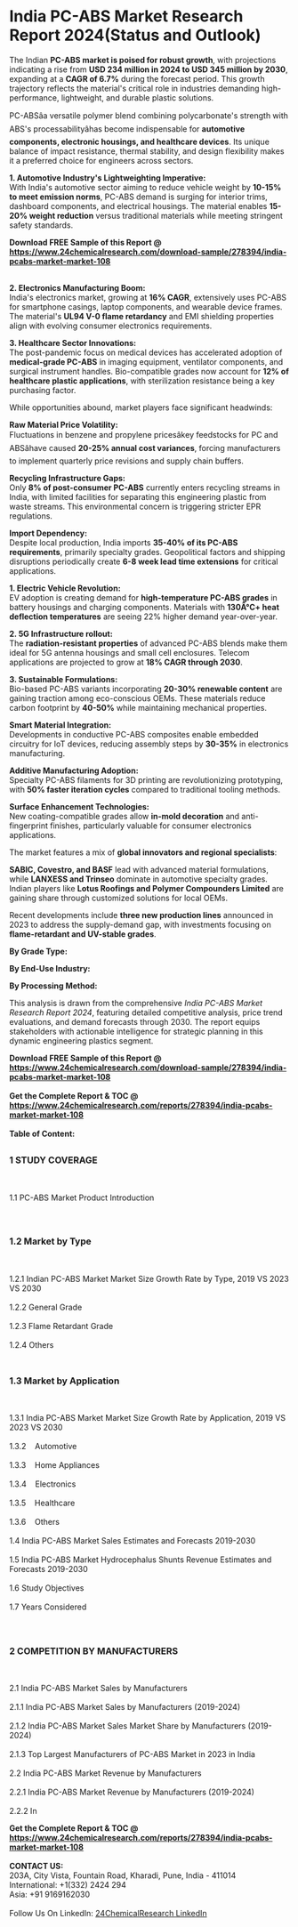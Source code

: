 <h1>India PC-ABS Market Research Report 2024(Status and Outlook)</h1><p>The Indian <strong>PC-ABS market is poised for robust growth</strong>, with projections indicating a rise from <strong>USD 234 million in 2024 to USD 345 million by 2030</strong>, expanding at a <strong>CAGR of 6.7%</strong> during the forecast period. This growth trajectory reflects the material's critical role in industries demanding high-performance, lightweight, and durable plastic solutions.</p><p>PC-ABSâa versatile polymer blend combining polycarbonate's strength with ABS's processabilityâhas become indispensable for <strong>automotive components, electronic housings, and healthcare devices</strong>. Its unique balance of impact resistance, thermal stability, and design flexibility makes it a preferred choice for engineers across sectors.</p><p><strong>1. Automotive Industry's Lightweighting Imperative:</strong><br>
With India's automotive sector aiming to reduce vehicle weight by <strong>10-15% to meet emission norms</strong>, PC-ABS demand is surging for interior trims, dashboard components, and electrical housings. The material enables <strong>15-20% weight reduction</strong> versus traditional materials while meeting stringent safety standards.</p><div><b>Download FREE Sample of this Report @ 
            <a href="https://www.24chemicalresearch.com/download-sample/278394/india-pcabs-market-market-108">
            https://www.24chemicalresearch.com/download-sample/278394/india-pcabs-market-market-108</a></b></div><br><p><strong>2. Electronics Manufacturing Boom:</strong><br>
India's electronics market, growing at <strong>16% CAGR</strong>, extensively uses PC-ABS for smartphone casings, laptop components, and wearable device frames. The material's <strong>UL94 V-0 flame retardancy</strong> and EMI shielding properties align with evolving consumer electronics requirements.</p><p><strong>3. Healthcare Sector Innovations:</strong><br>
The post-pandemic focus on medical devices has accelerated adoption of <strong>medical-grade PC-ABS</strong> in imaging equipment, ventilator components, and surgical instrument handles. Bio-compatible grades now account for <strong>12% of healthcare plastic applications</strong>, with sterilization resistance being a key purchasing factor.</p><p>While opportunities abound, market players face significant headwinds:</p><p><strong>Raw Material Price Volatility:</strong><br>
	Fluctuations in benzene and propylene pricesâkey feedstocks for PC and ABSâhave caused <strong>20-25% annual cost variances</strong>, forcing manufacturers to implement quarterly price revisions and supply chain buffers.</p><p><strong>Recycling Infrastructure Gaps:</strong><br>
	Only <strong>8% of post-consumer PC-ABS</strong> currently enters recycling streams in India, with limited facilities for separating this engineering plastic from waste streams. This environmental concern is triggering stricter EPR regulations.</p><p><strong>Import Dependency:</strong><br>
	Despite local production, India imports <strong>35-40% of its PC-ABS requirements</strong>, primarily specialty grades. Geopolitical factors and shipping disruptions periodically create <strong>6-8 week lead time extensions</strong> for critical applications.</p><p><strong>1. Electric Vehicle Revolution:</strong><br>
EV adoption is creating demand for <strong>high-temperature PC-ABS grades</strong> in battery housings and charging components. Materials with <strong>130Â°C+ heat deflection temperatures</strong> are seeing 22% higher demand year-over-year.</p><p><strong>2. 5G Infrastructure rollout:</strong><br>
The <strong>radiation-resistant properties</strong> of advanced PC-ABS blends make them ideal for 5G antenna housings and small cell enclosures. Telecom applications are projected to grow at <strong>18% CAGR through 2030</strong>.</p><p><strong>3. Sustainable Formulations:</strong><br>
Bio-based PC-ABS variants incorporating <strong>20-30% renewable content</strong> are gaining traction among eco-conscious OEMs. These materials reduce carbon footprint by <strong>40-50%</strong> while maintaining mechanical properties.</p><p><strong>Smart Material Integration:</strong><br>
	Developments in conductive PC-ABS composites enable embedded circuitry for IoT devices, reducing assembly steps by <strong>30-35%</strong> in electronics manufacturing.</p><p><strong>Additive Manufacturing Adoption:</strong><br>
	Specialty PC-ABS filaments for 3D printing are revolutionizing prototyping, with <strong>50% faster iteration cycles</strong> compared to traditional tooling methods.</p><p><strong>Surface Enhancement Technologies:</strong><br>
	New coating-compatible grades allow <strong>in-mold decoration</strong> and anti-fingerprint finishes, particularly valuable for consumer electronics applications.</p><p>The market features a mix of <strong>global innovators and regional specialists</strong>:</p><p><strong>SABIC, Covestro, and BASF</strong> lead with advanced material formulations, while <strong>LANXESS and Trinseo</strong> dominate in automotive specialty grades. Indian players like <strong>Lotus Roofings and Polymer Compounders Limited</strong> are gaining share through customized solutions for local OEMs.</p><p>Recent developments include <strong>three new production lines</strong> announced in 2023 to address the supply-demand gap, with investments focusing on <strong>flame-retardant and UV-stable grades</strong>.</p><p><strong>By Grade Type:</strong></p><p><strong>By End-Use Industry:</strong></p><p><strong>By Processing Method:</strong></p><p>This analysis is drawn from the comprehensive <em>India PC-ABS Market Research Report 2024</em>, featuring detailed competitive analysis, price trend evaluations, and demand forecasts through 2030. The report equips stakeholders with actionable intelligence for strategic planning in this dynamic engineering plastics segment.</p><div><b>Download FREE Sample of this Report @ 
            <a href="https://www.24chemicalresearch.com/download-sample/278394/india-pcabs-market-market-108">
            https://www.24chemicalresearch.com/download-sample/278394/india-pcabs-market-market-108</a></b></div><br><div><b>Get the Complete Report & TOC @ 
            <a href="https://www.24chemicalresearch.com/reports/278394/india-pcabs-market-market-108">
            https://www.24chemicalresearch.com/reports/278394/india-pcabs-market-market-108</a></b></div><br>
            <b>Table of Content:</b><p><h2><span style="font-size:16px"><strong>1 STUDY COVERAGE</strong></span></h2><br />
<p>1.1 PC-ABS Market Product Introduction</p><br />
<h2><span style="font-size:16px"><strong>1.2 Market by Type</strong></span></h2><br />
<p>1.2.1 Indian PC-ABS Market Market Size Growth Rate by Type, 2019 VS 2023 VS 2030<br /><br />
1.2.2 General Grade&nbsp;&nbsp; &nbsp;<br /><br />
1.2.3 Flame Retardant Grade<br /><br />
1.2.4 Others<br /><br />
<h2><span style="font-size:16px"><strong>1.3 Market by Application</strong></span></h2><br />
<p>1.3.1 India PC-ABS Market Market Size Growth Rate by Application, 2019 VS 2023 VS 2030<br /><br />
1.3.2&nbsp;&nbsp; &nbsp;Automotive<br /><br />
1.3.3&nbsp;&nbsp; &nbsp;Home Appliances<br /><br />
1.3.4&nbsp;&nbsp; &nbsp;Electronics<br /><br />
1.3.5&nbsp;&nbsp; &nbsp;Healthcare<br /><br />
1.3.6&nbsp;&nbsp; &nbsp;Others<br /><br />
1.4 India PC-ABS Market Sales Estimates and Forecasts 2019-2030<br /><br />
1.5 India PC-ABS Market Hydrocephalus Shunts Revenue Estimates and Forecasts 2019-2030<br /><br />
1.6 Study Objectives<br /><br />
1.7 Years Considered</p><br />
<h2><span style="font-size:16px"><strong>2 COMPETITION BY MANUFACTURERS</strong></span></h2><br />
<p>2.1 India PC-ABS Market Sales by Manufacturers<br /><br />
2.1.1 India PC-ABS Market Sales by Manufacturers (2019-2024)<br /><br />
2.1.2 India PC-ABS Market Sales Market Share by Manufacturers (2019-2024)<br /><br />
2.1.3 Top Largest Manufacturers of PC-ABS Market in 2023 in India<br /><br />
2.2 India PC-ABS Market Revenue by Manufacturers<br /><br />
2.2.1 India PC-ABS Market Revenue by Manufacturers (2019-2024)<br /><br />
2.2.2 In</p><div><b>Get the Complete Report & TOC @ 
            <a href="https://www.24chemicalresearch.com/reports/278394/india-pcabs-market-market-108">
            https://www.24chemicalresearch.com/reports/278394/india-pcabs-market-market-108</a></b></div><br><b>CONTACT US:</b><br>
            203A, City Vista, Fountain Road, Kharadi, Pune, India - 411014<br>
            International: +1(332) 2424 294<br>
            Asia: +91 9169162030 <br><br>
            Follow Us On LinkedIn: <a href="https://www.linkedin.com/company/24chemicalresearch/">24ChemicalResearch LinkedIn</a>